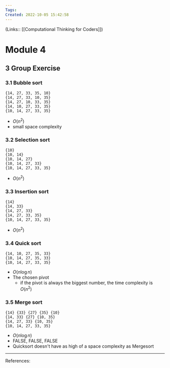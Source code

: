 ```yaml
---
Tags: 
Created: 2022-10-05 15:42:58
---
```

(Links:: [[Computational Thinking for Coders]])
# Module 4
## 3 Group Exercise
### 3.1 Bubble sort
```
{14, 27, 33, 35, 10}
{14, 27, 33, 10, 35}
{14, 27, 10, 33, 35}
{14, 10, 27, 33, 35}
{10, 14, 27, 33, 35}
```
- $O(n^2)$
- small space complexity
### 3.2 Selection sort
```
{10}
{10, 14}
{10, 14, 27}
{10, 14, 27, 33}
{10, 14, 27, 33, 35}
```
- $O(n^2)$
### 3.3 Insertion sort
```
{14}
{14, 33}
{14, 27, 33}
{14, 27, 33, 35}
{10, 14, 27, 33, 35}
```
- $O(n^2)$
### 3.4 Quick sort
```
{14, 10, 27, 35, 33}
{10, 14, 27, 35, 33}
{10, 14, 27, 33, 35}
```
- $O(n\log n)$
- The chosen pivot
	- if the pivot is always the biggest number, the time complexity is $O(n^2)$
### 3.5 Merge sort
```
{14} {33} {27} {35} {10}
{14, 33} {27} {10, 35}
{14, 27, 33} {10, 35}
{10, 14, 27, 33, 35}
```
- $O(n\log n)$
- FALSE, FALSE, FALSE
- Quicksort doesn't have as high of a space complexity as Mergesort
___
References: